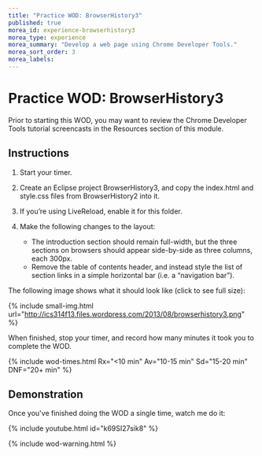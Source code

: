 ```yaml
---
title: "Practice WOD: BrowserHistory3"
published: true
morea_id: experience-browserhistory3
morea_type: experience
morea_summary: "Develop a web page using Chrome Developer Tools."
morea_sort_order: 3
morea_labels:
---
```


# Practice WOD: BrowserHistory3

Prior to starting this WOD, you may want to review the Chrome Developer Tools tutorial screencasts in the Resources section of this module.

## Instructions

  1. Start your timer.
  2. Create an Eclipse project BrowserHistory3, and copy the index.html and style.css files from BrowserHistory2 into it.
  3. If you’re using LiveReload, enable it for this folder.
  4. Make the following changes  to the layout:

     * The introduction section should remain full-width, but the three sections on browsers should appear side-by-side as three columns, each 300px.
     * Remove the table of contents header, and instead style the list of section links in a simple horizontal bar (i.e. a “navigation bar”).

The following image shows what it should look like (click to see full size):

{% include small-img.html url="http://ics314f13.files.wordpress.com/2013/08/browserhistory3.png" %}

When finished, stop your timer, and record how many minutes it took you to complete the WOD. 

{% include wod-times.html Rx="<10 min" Av="10-15 min" Sd="15-20 min" DNF="20+ min" %}

## Demonstration

Once you've finished doing the WOD a single time, watch me do it:

{% include youtube.html id="k69SI27sik8" %}

{% include wod-warning.html %}





